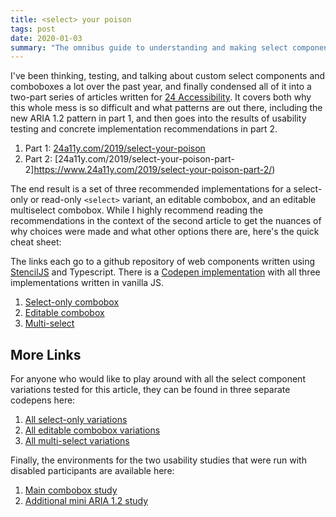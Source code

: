 ```yaml
---
title: <select> your poison
tags: post
date: 2020-01-03
summary: "The omnibus guide to understanding and making select components and comboboxes"
---
```


I've been thinking, testing, and talking about custom select components and comboboxes a lot over the past year, and finally condensed all of it into a two-part series of articles written for [24 Accessibility](https://twitter.com/24accessibility). It covers both why this whole mess is so difficult and what patterns are out there, including the new ARIA 1.2 pattern in part 1, and then goes into the results of usability testing and concrete implementation recommendations in part 2.

1. Part 1: [24a11y.com/2019/select-your-poison](https://www.24a11y.com/2019/select-your-poison/)
2. Part 2: [24a11y.com/2019/select-your-poison-part-2]https://www.24a11y.com/2019/select-your-poison-part-2/)

The end result is a set of three recommended implementations for a select-only or read-only `<select>` variant, an editable combobox, and an editable multiselect combobox. While I highly recommend reading the recommendations in the context of the second article to get the nuances of why choices were made and what other options there are, here's the quick cheat sheet:

The links each go to a github repository of web components written using [StencilJS](https://stenciljs.com/) and Typescript. There is a [Codepen implementation](https://codepen.io/smhigley/pen/gObMVzv) with all three implementations written in vanilla JS.

1. [Select-only combobox](https://github.com/microsoft/sonder-ui/tree/master/src/components/select)
2. [Editable combobox](https://github.com/microsoft/sonder-ui/tree/master/src/components/combobox)
3. [Multi-select](https://github.com/microsoft/sonder-ui/tree/master/src/components/multiselect)

## More Links

For anyone who would like to play around with all the select component variations tested for this article, they can be found in three separate codepens here:

1. [All select-only variations](https://codepen.io/smhigley/pen/JjoKgxb)
2. [All editable combobox variations](https://codepen.io/smhigley/pen/BayzXbO)
3. [All multi-select variations](https://codepen.io/smhigley/pen/GRgjRVN)

Finally, the environments for the two usability studies that were run with disabled participants are available here:
1. [Main combobox study](https://select-study-epxfpuejic.now.sh/studies/combobox)
2. [Additional mini ARIA 1.2 study](https://select-study-epxfpuejic.now.sh/studies/combobox-apg)